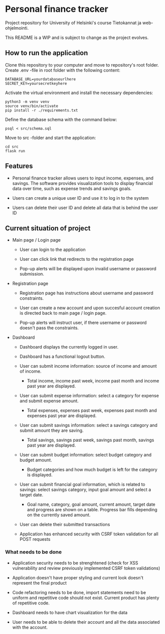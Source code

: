 # Personal finance tracker

Project repository for University of Helsinki's course Tietokannat ja web-ohjelmointi.

This README is a WIP and is subject to change as the project evolves.

## How to run the application

Clone this repository to your computer and move to repository's root folder. Create .env -file in root folder with the following content:

```
DATABASE_URL=yourdatabaseurlhere
SECRET_KEY=yoursecretkeyhere
```

Activate the virtual environment and install the necessary dependencies:

```
python3 -m venv venv
source venv/bin/activate
pip install -r ./requirements.txt
```

Define the database schema with the command below:

```
psql < src/schema.sql
```

Move to src -folder and start the application:

```
cd src
flask run
```

## Features

- Personal finance tracker allows users to input income, expenses, and savings. The software provides visualization tools to display financial data over time, such as expense trends and savings goals.

- Users can create a unique user ID and use it to log in to the system
- Users can delete their user ID and delete all data that is behind the user ID

## Current situation of project

- Main page / Login page

  - User can login to the application

  - User can click link that redirects to the registration page

  - Pop-up alerts will be displayed upon invalid username or password submission.

- Registration page

  - Registration page has instructions about username and password constraints.

  - User can create a new account and upon succesful account creation is directed back to main page / login page.

  - Pop-up alerts will instruct user, if there username or password doesn't pass the constraints.

- Dashboard

  - Dashboard displays the currently logged in user.

  - Dashboard has a functional logout button.

  - User can submit income information: source of income and amount of income.

    - Total income, income past week, income past month and income past year are displayed.

  - User can submit expense information: select a category for expense and submit expense amount.

    - Total expenses, expenses past week, expenses past month and expenses past year are displayed.

  - User can submit savings information: select a savings category and submit amount they are saving.

    - Total savings, savings past week, savings past month, savings past year are displayed.

  - User can submit budget information: select budget category and budget amount.

    - Budget categories and how much budget is left for the category is displayed.

  - User can submit financial goal information, which is related to savings: select savings category, input goal amount and select a target date.

    - Goal name, category, goal amount, current amount, target date and progress are shown on a table. Progress bar fills depending on the currently saved amount.

  - User can delete their submitted transactions

  - Application has enhanced security with CSRF token validation for all POST requests

### What needs to be done

- Application security needs to be strenghtened (check for XSS vulnerability and review previously implemented CSRF token validations)

- Application doesn't have proper styling and current look doesn't represent the final product

- Code refactoring needs to be done, import statements need to be uniform and repetitive code should not exist. Current product has plenty of repetitive code.

- Dashboard needs to have chart visualization for the data

- User needs to be able to delete their account and all the data associated with the account.
